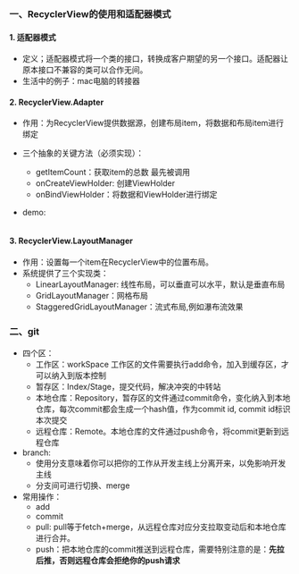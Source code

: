 ### 一、RecyclerView的使用和适配器模式

#### 1. 适配器模式

- 定义；适配器模式将一个类的接口，转换成客户期望的另一个接口。适配器让原本接口不兼容的类可以合作无间。
- 生活中的例子：mac电脑的转接器

#### 2. RecyclerView.Adapter

- 作用：为RecyclerView提供数据源，创建布局item，将数据和布局item进行绑定

- 三个抽象的关键方法（必须实现）：

  - getItemCount：获取item的总数   最先被调用
  - onCreateViewHolder: 创建ViewHolder
  - onBindViewHolder：将数据和ViewHolder进行绑定

- demo:

  ```java
  
  ```

  

#### 3. RecyclerView.LayoutManager

- 作用：设置每一个item在RecyclerView中的位置布局。
- 系统提供了三个实现类：
  - LinearLayoutManager: 线性布局，可以垂直可以水平，默认是垂直布局
  - GridLayoutManager：网格布局
  - StaggeredGridLayoutManager：流式布局,例如瀑布流效果

### 二、git

- 四个区：
  - 工作区：workSpace 工作区的文件需要执行add命令，加入到缓存区，才可以纳入到版本控制
  - 暂存区：Index/Stage，提交代码，解决冲突的中转站
  - 本地仓库：Repository，暂存区的文件通过commit命令，变化纳入到本地仓库，每次commit都会生成一个hash值，作为commit id, commit id标识本次提交
  - 远程仓库：Remote。本地仓库的文件通过push命令，将commit更新到远程仓库
- branch:
  - 使用分支意味着你可以把你的工作从开发主线上分离开来，以免影响开发主线
  - 分支间可进行切换、merge
- 常用操作：
  - add
  - commit
  - pull: pull等于fetch+merge，从远程仓库对应分支拉取变动后和本地仓库进行合并。
  - push：把本地仓库的commit推送到远程仓库，需要特别注意的是：**先拉后推，否则远程仓库会拒绝你的push请求**